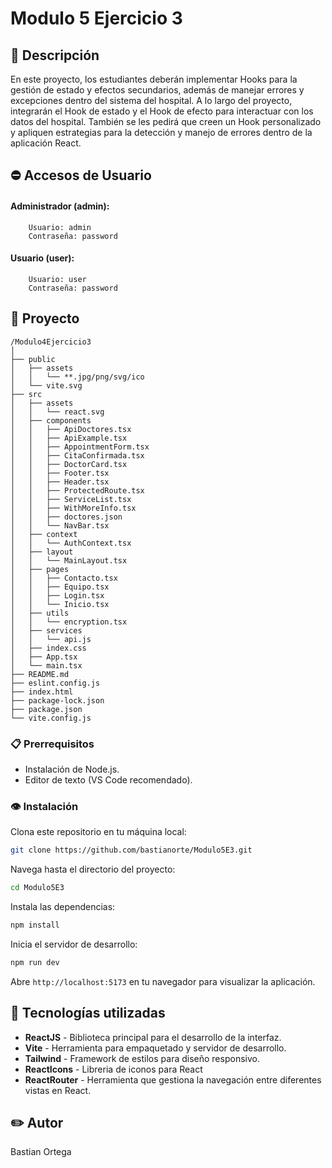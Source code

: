 # Modulo 5 Ejercicio 3

## 📖 Descripción
En este proyecto, los estudiantes deberán implementar Hooks para la gestión de estado y
efectos secundarios, además de manejar errores y excepciones dentro del sistema del hospital.
A lo largo del proyecto, integrarán el Hook de estado y el Hook de efecto para interactuar con
los datos del hospital. También se les pedirá que creen un Hook personalizado y apliquen
estrategias para la detección y manejo de errores dentro de la aplicación React.

## :no_entry: Accesos de Usuario

#### Administrador (admin):
        Usuario: admin
        Contraseña: password

#### Usuario (user):
        Usuario: user
        Contraseña: password


## 📁 Proyecto

```plaintext
/Modulo4Ejercicio3
│
├── public
│   ├── assets
│   │   └── **.jpg/png/svg/ico
│   └── vite.svg
├── src
│   ├── assets
│   │   └── react.svg
│   ├── components
│   │   ├── ApiDoctores.tsx
│   │   ├── ApiExample.tsx
│   │   ├── AppointmentForm.tsx
│   │   ├── CitaConfirmada.tsx
│   │   ├── DoctorCard.tsx
│   │   ├── Footer.tsx
│   │   ├── Header.tsx
│   │   ├── ProtectedRoute.tsx
│   │   ├── ServiceList.tsx
│   │   ├── WithMoreInfo.tsx
│   │   ├── doctores.json
│   │   └── NavBar.tsx
│   ├── context
│   │   └── AuthContext.tsx
│   ├── layout
│   │   └── MainLayout.tsx
│   ├── pages
│   │   ├── Contacto.tsx
│   │   ├── Equipo.tsx
│   │   ├── Login.tsx
│   │   └── Inicio.tsx
│   ├── utils
│   │   └── encryption.tsx
│   ├── services
│   │   └── api.js
│   ├── index.css
│   ├── App.tsx
│   └── main.tsx
├── README.md
├── eslint.config.js
├── index.html
├── package-lock.json
├── package.json
└── vite.config.js
```

### 📋 Prerrequisitos 

- Instalación de Node.js.
- Editor de texto (VS Code recomendado).

### 👁️ Instalación

Clona este repositorio en tu máquina local:

```bash
git clone https://github.com/bastianorte/Modulo5E3.git
```

Navega hasta el directorio del proyecto:

```bash
cd Modulo5E3
```

Instala las dependencias:

```bash
npm install
```

Inicia el servidor de desarrollo:

```bash
npm run dev
```

Abre `http://localhost:5173` en tu navegador para visualizar la aplicación.


## 🔧 Tecnologías utilizadas

- **ReactJS** - Biblioteca principal para el desarrollo de la interfaz.
- **Vite** - Herramienta para empaquetado y servidor de desarrollo.
- **Tailwind** - Framework de estilos para diseño responsivo.
- **ReactIcons** - Libreria de iconos para React
- **ReactRouter** - Herramienta que gestiona la navegación entre diferentes vistas en React.

## :pencil2: Autor
Bastian Ortega